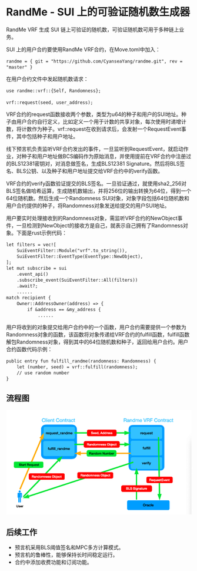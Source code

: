 # RandMe - SUI 上的可验证随机数生成器

RandMe VRF 生成 SUI 链上可验证的随机数，可验证随机数可用于多种链上业务。

SUI 上的用户合约要使用RandMe VRF合约，在Move.toml中加入：
	
	randme = { git = "https://github.com/CyanseaYang/randme.git", rev = "master" }
在用户合约文件中发起随机数请求：
	
	use randme::vrf::{Self, Randomness};
	
	vrf::request(seed, user_address);
VRF合约的request函数接收两个参数，类型为u64的种子和用户的SUI地址。种子由用户合约自行定义，比如定义一个用于计数的共享对象，每次使用时递增计数，将计数作为种子。vrf::request在收到请求后，会发射一个RequestEvent事件，其中包括种子和用户地址。

线下预言机负责监听VRF合约发出的事件，一旦监听到RequestEvent，就启动作业，对种子和用户地址做BCS编码作为原始消息，并使用提前在VRF合约中注册过的BLS12381密钥对，对消息做签名，生成BLS12381 Signature。然后将BLS签名、BLS公钥、以及种子和用户地址提交给VRF合约中的verify函数。

VRF合约的verify函数验证提交的BLS签名。一旦验证通过，就使用sha2_256对BLS签名做哈希运算，生成随机数输出，并将256位的输出转换为64位，得到一个64位随机数。然后生成一个Randomness SUI对象，对象字段包括64位随机数和用户合约提供的种子，将Randomness对象发送给提交的用户SUI地址。

用户要实时处理接收到的Randomness对象，需监听VRF合约的NewObject事件，一旦检测到NewObject的接收方是自己，就表示自己拥有了Randomness对象。下面是rust示例代码：

	let filters = vec![
      	SuiEventFilter::Module("vrf".to_string()),
      	SuiEventFilter::EventType(EventType::NewObject),
	];
	let mut subscribe = sui
    	.event_api()
    	.subscribe_event(SuiEventFilter::All(filters))
    	.await?;
		......
 	match recipient {
     	Owner::AddressOwner(address) => {
         	if &address == &my_address {
         		...... 
用户将收到的对象提交给用户合约中的一个函数，用户合约需要提供一个参数为Randomness对象的函数，该函数将对象传递给VRF合约的fulfill函数，fulfill函数解包Randomness对象，得到其中的64位随机数和种子，返回给用户合约。用户合约函数代码示例：

	public entry fun fulfill_randme(randomness: Randomness) {
    	let (number, seed) = vrf::fulfill(randomness);
    	// use random number
	}

## 流程图
![](https://raw.githubusercontent.com/CyanseaYang/randme/master/flow.png)

## 后续工作
* 预言机采用BLS阈值签名和MPC多方计算模式。
* 预言机的鲁棒性，能够保持长时间稳定运行。
* 合约中添加收费功能和订阅功能。
